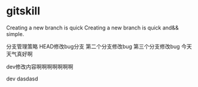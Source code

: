 # gitskill
Creating a new branch  is quick
Creating a new branch is quick and&& simple.

分支管理策略
HEAD修改bug分支
第二个分支修改bug
第三个分支修改bug
今天天气真好啊

dev修改内容啊啊啊啊啊啊啊


dev dasdasd